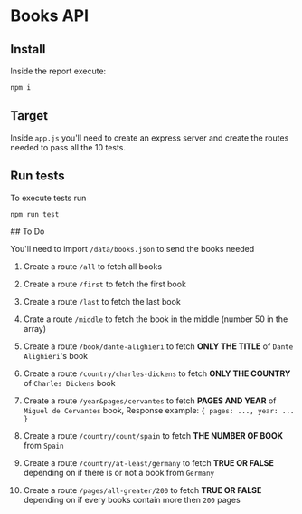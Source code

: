 # Books API

## Install

Inside the report execute:

```sh
npm i
```

## Target

Inside `app.js` you'll need to create an express server and create the routes needed to pass all the 10 tests.

## Run tests

To execute tests run

```sh
npm run test
```

## To Do

You'll need to import `/data/books.json` to send the books needed

1. Create a route `/all` to fetch all books

2. Create a route `/first` to fetch the first book

3. Create a route `/last` to fetch the last book

4. Crate a route `/middle` to fetch the book in the middle (number 50 in the array)

5. Create a route `/book/dante-alighieri` to fetch **ONLY THE TITLE** of `Dante Alighieri`'s book

6. Create a route `/country/charles-dickens` to fetch **ONLY THE COUNTRY** of `Charles Dickens` book

7. Create a route `/year&pages/cervantes` to fetch **PAGES AND YEAR** of `Miguel de Cervantes` book, Response example: `{ pages: ..., year: ... }`

8. Create a route `/country/count/spain` to fetch **THE NUMBER OF BOOK** from `Spain`

9. Create a route `/country/at-least/germany` to fetch **TRUE OR FALSE** depending on if there is or not a book from `Germany`

10. Create a route `/pages/all-greater/200` to fetch **TRUE OR FALSE** depending on if every books contain more then `200` pages
